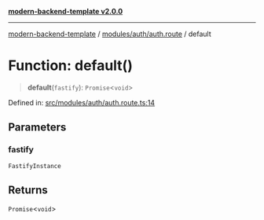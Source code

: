 [**modern-backend-template v2.0.0**](../../../../README.md)

***

[modern-backend-template](../../../../modules.md) / [modules/auth/auth.route](../README.md) / default

# Function: default()

> **default**(`fastify`): `Promise`\<`void`\>

Defined in: [src/modules/auth/auth.route.ts:14](https://github.com/maemreyo/saas-4cus-nodejs/blob/2a5b3f3aa11335dfa561e80e1feabb8e6084261e/src/modules/auth/auth.route.ts#L14)

## Parameters

### fastify

`FastifyInstance`

## Returns

`Promise`\<`void`\>
